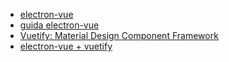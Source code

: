 
- [electron-vue](https://github.com/SimulatedGREG/electron-vue)
- [guida electron-vue](https://simulatedgreg.gitbooks.io/electron-vue/content/en/)
- [Vuetify: Material Design
Component Framework](https://vuetifyjs.com/en/)
- [electron-vue + vuetify](https://github.com/vuetifyjs/electron)
